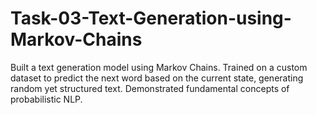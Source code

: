 # Task-03-Text-Generation-using-Markov-Chains
Built a text generation model using Markov Chains. Trained on a custom dataset to predict the next word based on the current state, generating random yet structured text. Demonstrated fundamental concepts of probabilistic NLP.

